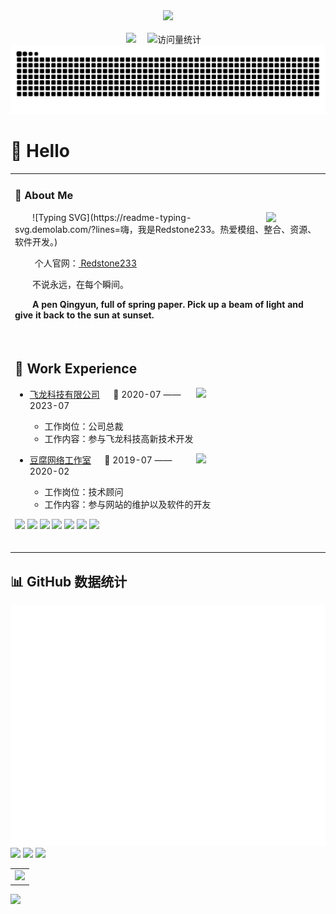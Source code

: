 <div align="center">

  <!-- knock code pictures 敲代码的图片 -->
  <picture>
    <source media="(prefers-color-scheme: dark)" srcset="https://cdn.jsdelivr.net/gh/sun0225SUN/sun0225SUN/assets/images/coding.gif" />
    <source media="(prefers-color-scheme: light)" srcset="https://cdn.jsdelivr.net/gh/sun0225SUN/sun0225SUN/assets/images/developer.svg" height="225px" />
    <img src="https://cdn.jsdelivr.net/gh/sun0225SUN/sun0225SUN/assets/images/coding.gif" />
  </picture>

  <!-- for beauty 留个空行好看点 -->
  <div>&nbsp;</div>


<!-- profile logo 个人资料徽标 -->
  <div>
    <a href="http://redstone233.xtyz.store/"><img src="https://img.shields.io/badge/Website-个人网-8c36db" /></a>&emsp;
    <img src="https://komarev.com/ghpvc/?username=Redstone2337&label=Views&color=orange&style=flat" alt="访问量统计" />&emsp;
  </div>

<!-- Snake Code Contribution Map 贪吃蛇代码贡献图 -->
<picture>
  <source media="(prefers-color-scheme: dark)" srcset="https://raw.githubusercontent.com/Redstone2337/Redstone2337/output/github-contribution-grid-snake-dark.svg">
  <source media="(prefers-color-scheme: light)" srcset="https://raw.githubusercontent.com/Redstone2337/Redstone2337/output/github-contribution-grid-snake.svg">
  <img alt="github contribution grid snake animation" src="https://raw.githubusercontent.com/Redstone2337/Redstone2337/output/github-contribution-grid-snake.svg">
</picture>

</div>

#  🙋 Hello

<table>
  
<tr><td>

### 🤺 About Me

<img align="right" width="88" src="https://avatars.githubusercontent.com/u/45090349?v=4" />

<p>&emsp;&emsp;![Typing SVG](https://readme-typing-svg.demolab.com/?lines=嗨，我是Redstone233。热爱模组、整合、资源、软件开发。)</p>
<p>&emsp;&emsp; 个人官网：<a href="http://flydragons.xtyz.store/assets/images/logo.png" target="_blank"> Redstone233 </a></p>
<p>&emsp;&emsp;不说永远，在每个瞬间。</p>
<p>&emsp;&emsp;<strong>A pen Qingyun, full of spring paper. Pick up a beam of light and give it back to the sun at sunset.</strong></p>


  <!-- for beauty 留个空行好看点 -->
  <div>&nbsp;</div>

</td></tr>

<tr><td>

## 🏢 Work Experience

<img align="right" width="200" src="https://cdn.jsdelivr.net/gh/Redstone2337/Redstone2337@main/assets/images/Feilong.jpg" />

- [飞龙科技有限公司](http://flydragons.xtyz.store/) &emsp; 📌 2020-07 —— 2023-07

  - 工作岗位：公司总裁
  - 工作内容：参与飞龙科技高新技术开发

<img align="right" width="200" src="https://cdn.jsdelivr.net/gh/Redstone2337/Redstone2337@main/assets/images/Tofu.png" />

- [豆腐网络工作室](http://tofu.xty.xtyz.store/)   📌 2019-07 —— 2020-02

  - 工作岗位：技术顾问
  - 工作内容：参与网站的维护以及软件的开友

<!-- 代码技能 -->

<p><img src="https://img.shields.io/badge/-HTML5-E34F26?style=flat-square&logo=html5&logoColor=white" /> <img src="https://img.shields.io/badge/-CSS3-1572B6?style=flat-square&logo=css3" /> <img src="https://img.shields.io/badge/-JavaScript-oringe?style=flat-square&logo=javascript" /> <img src="https://img.shields.io/badge/-JSON-66FFFF?style=flat-square&logo=json" /> <img src="https://img.shields.io/badge/-JetBrains-191970?style=flat-square&logo=jetbrains" /> <img src="https://img.shields.io/badge/-MySQL-87CEEB?style=flat-square&logo=mysql" /> <img src="https://img.shields.io/badge/-phpMyAdmin-00FFFF?style=flat-square&logo=phpmyadmin" /></p>



  <!-- for beauty 留个空行好看点 -->
  <div>&nbsp;</div>
  
</td></tr>



</table>

## 📊 GitHub 数据统计



<!-- metrics 基础资料 -->
<img src="/github-metrics.svg" />

<!-- GitHub 数据统计 -->

<img src= "https://github-readme-stats-git-masterrstaa-rickstaa.vercel.app/api?username=Redstone2337&hide_title=true&hide_border=true&show_icons=true&include_all_commits=true&line_height=21text_color=000&icon_color=000&bg_color=0,ea6161,ffc64d,fffc4d,52fa5a&theme=graywhite" /> 

<img src  = "https://github-readme-stats-git-masterrstaa-rickstaa.vercel.app/api/top-langs/?username=Redstone2337&hide_title=true&hide_border=true&layout=compact&langs_count=6&text_color=000&icon_color=fff&bg_color=0,52fa5a,4dfcff,c64dff&theme=graywhite" />


<!-- github-readme-streak-stats 连续提交代码天数记录 -->
<picture>
  <source media="(prefers-color-scheme: light)" srcset="https://streak-stats.demolab.com/?user=Redstone2337&theme=light&hide_border=true" />
  <img src="https://streak-stats.demolab.com/?user=Redstone2337&theme=dark&hide_border=true" />
</picture>



<!-- GitHub Activity Graph GitHub 活动图 -->
<table>
  <tr>
    <td>
      <picture>
        <source media="(prefers-color-scheme: dark)"  srcset="https://github-readme-activity-graph.vercel.app/graph?username=Redstone2337&theme=tokyo-night" />
        <source media="(prefers-color-scheme: light)" srcset="https://github-readme-activity-graph.vercel.app/graph?username=Redstone2337&theme=xcode" />
        <img src="https://github-readme-activity-graph.vercel.app/graph?username=Redstone2337&theme=tokyo-night" />
      </picture>
  </tr>
</table>


<!-- profile-3d-contrib 3D 贡献图-->
<picture>
  <source media="(prefers-color-scheme: dark)" srcset="/profile-3d-contrib/profile-night-rainbow.svg" />
  <source media="(prefers-color-scheme: light)" srcset="/profile-3d-contrib/profile-gitblock.svg" />
  <img src="/profile-night-rainbow.svg" />
</picture>
